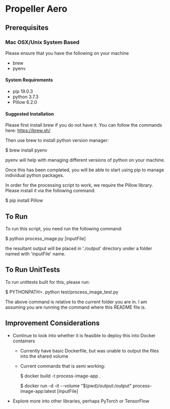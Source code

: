 # Propeller Aero

## Prerequisites

### Mac OSX/Unix System Based
Please ensure that you have the following on your machine

* brew
* pyenv

#### System Requirements
* pip        19.0.3
* python     3.7.3
* Pillow     6.2.0

#### Suggested Installation

Please first install brew if you do not have it. You can follow the commands here:
https://brew.sh/

Then use brew to install python version manager:

$ brew install pyenv

pyenv will help with managing different versions of python on your machine.

Once this has been completed, you will be able to start using pip to manage individual python packages.

In order for the processing script to work, we require the Pillow library. Please install it via the following command:

$ pip install Pillow


## To Run

To run this script, you need run the following command:

$ python process_image.py [inputFile]

the resultant output will be placed in './output' directory under a folder named with 'inputFile' name.


## To Run UnitTests

To run unittests built for this, please run:

$ PYTHONPATH=. python test/process_image_test.py

The above command is relative to the current folder you are in. I am assuming you are running the command where this README file is.


## Improvement Considerations
* Continue to look into whether it is feasible to deploy this into Docker containers
    - Currently have basic Dockerfile, but was unable to output the files into the shared volume
    - Current commands that is semi working:

        $ docker build -t process-image-app .

        $ docker run -d -it --volume "$(pwd)/output:/output" process-image-app:latest [inputFile]

* Explore more into other libraries, perhaps PyTorch or TensorFlow